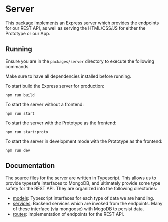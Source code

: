 # Server

This package implements an Express server which provides the
endpoints for our REST API, as well as serving the HTML/CSS/JS
for either the Prototype or our App.

## Running

Ensure you are in the `packages/server` directory to execute the following commands.

Make sure to have all dependencies installed before running.

To start build the Express server for production:

```shell
npm run build
```

To start the server without a frontend:

```shell
npm run start
```

To start the server with the Prototype as the frontend:

```shell
npm run start:proto
```

To start the server in development mode with the Prototype as
the frontend:

```shell
npm run dev
```

## Documentation

The source files for the server are written in Typescript. This
allows us to provide typesafe interfaces to MongoDB, and
ultimately provide some type safety for the REST API. They are
organized into the following directories:

- [models](src/models): Typescript interfaces for each type of
  data we are handling.
- [services](src/services): Backend services which are invoked
  from the endpoints. Many of these interface (via mongoose)
  with MogoDB to persist data.
- [routes](src/routes): Implementation of endpoints for the REST
  API.
